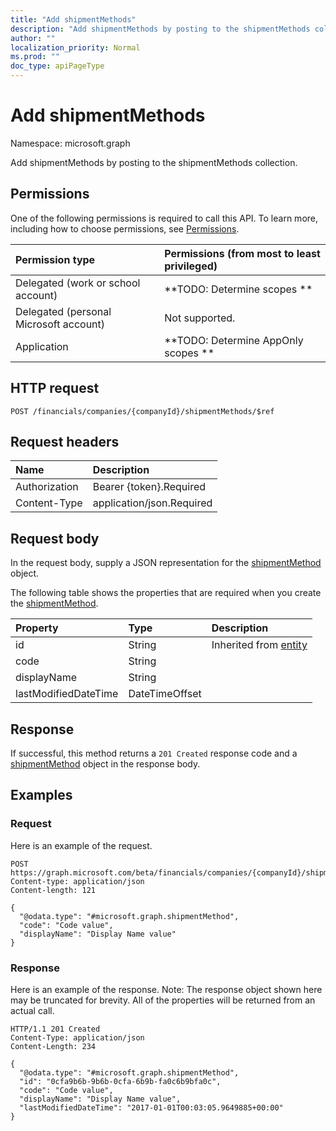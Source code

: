 ```yaml
---
title: "Add shipmentMethods"
description: "Add shipmentMethods by posting to the shipmentMethods collection."
author: ""
localization_priority: Normal
ms.prod: ""
doc_type: apiPageType
---
```


# Add shipmentMethods

Namespace: microsoft.graph

Add shipmentMethods by posting to the shipmentMethods collection.

## Permissions
One of the following permissions is required to call this API. To learn more, including how to choose permissions, see [Permissions](/concepts/permissions-reference.md).

|Permission type|Permissions (from most to least privileged)|
|:---|:---|
|Delegated (work or school account)|**TODO: Determine scopes **|
|Delegated (personal Microsoft account)|Not supported.|
|Application|**TODO: Determine AppOnly scopes **|

## HTTP request
<!-- {
  "blockType": "ignored"
}
-->
``` http
POST /financials/companies/{companyId}/shipmentMethods/$ref
```

## Request headers
|Name|Description|
|:---|:---|
|Authorization|Bearer {token}.Required|
|Content-Type|application/json.Required|

## Request body
In the request body, supply a JSON representation for the [shipmentMethod](../resources/shipmentmethod.md) object.

The following table shows the properties that are required when you create the [shipmentMethod](../resources/shipmentmethod.md).

|Property|Type|Description|
|:---|:---|:---|
|id|String| Inherited from [entity](../resources/entity.md)|
|code|String||
|displayName|String||
|lastModifiedDateTime|DateTimeOffset||



## Response
If successful, this method returns a `201 Created` response code and a [shipmentMethod](../resources/shipmentmethod.md) object in the response body.

## Examples

### Request
Here is an example of the request.
<!-- {
  "blockType": "request",
  "name": "create_shipmentmethod_from_"
}
-->
``` http
POST https://graph.microsoft.com/beta/financials/companies/{companyId}/shipmentMethods
Content-type: application/json
Content-length: 121

{
  "@odata.type": "#microsoft.graph.shipmentMethod",
  "code": "Code value",
  "displayName": "Display Name value"
}
```

### Response
Here is an example of the response. Note: The response object shown here may be truncated for brevity. All of the properties will be returned from an actual call.
<!-- {
  "blockType": "response",
  "truncated": true,
  "@odata.type": "microsoft.graph.shipmentmethod"
}
-->
``` http
HTTP/1.1 201 Created
Content-Type: application/json
Content-Length: 234

{
  "@odata.type": "#microsoft.graph.shipmentMethod",
  "id": "0cfa9b6b-9b6b-0cfa-6b9b-fa0c6b9bfa0c",
  "code": "Code value",
  "displayName": "Display Name value",
  "lastModifiedDateTime": "2017-01-01T00:03:05.9649885+00:00"
}
```

